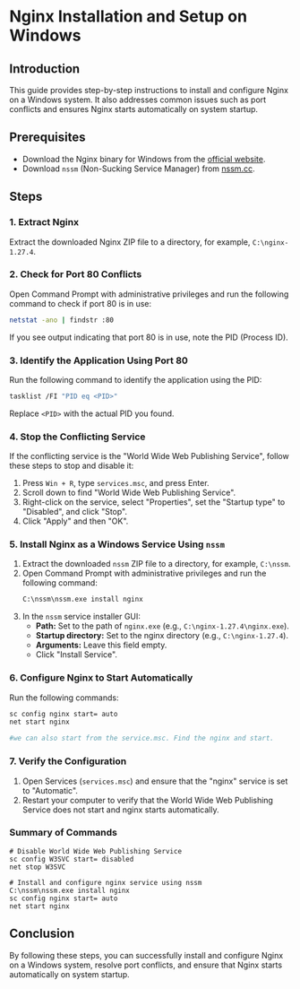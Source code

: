 # Nginx Installation and Setup on Windows

## Introduction
This guide provides step-by-step instructions to install and configure Nginx on a Windows system. It also addresses common issues such as port conflicts and ensures Nginx starts automatically on system startup.

## Prerequisites
- Download the Nginx binary for Windows from the [official website](https://nginx.org/en/download.html).
- Download `nssm` (Non-Sucking Service Manager) from [nssm.cc](https://nssm.cc/download).

## Steps

### 1. Extract Nginx
Extract the downloaded Nginx ZIP file to a directory, for example, `C:\nginx-1.27.4`.

### 2. Check for Port 80 Conflicts
Open Command Prompt with administrative privileges and run the following command to check if port 80 is in use:
```sh
netstat -ano | findstr :80
```
If you see output indicating that port 80 is in use, note the PID (Process ID).

### 3. Identify the Application Using Port 80
Run the following command to identify the application using the PID:
```sh
tasklist /FI "PID eq <PID>"
```
Replace `<PID>` with the actual PID you found.

### 4. Stop the Conflicting Service
If the conflicting service is the "World Wide Web Publishing Service", follow these steps to stop and disable it:
1. Press `Win + R`, type `services.msc`, and press Enter.
2. Scroll down to find "World Wide Web Publishing Service".
3. Right-click on the service, select "Properties", set the "Startup type" to "Disabled", and click "Stop".
4. Click "Apply" and then "OK".

### 5. Install Nginx as a Windows Service Using `nssm`
1. Extract the downloaded `nssm` ZIP file to a directory, for example, `C:\nssm`.
2. Open Command Prompt with administrative privileges and run the following command:
   ```sh
   C:\nssm\nssm.exe install nginx
   ```
3. In the `nssm` service installer GUI:
   - **Path:** Set to the path of `nginx.exe` (e.g., `C:\nginx-1.27.4\nginx.exe`).
   - **Startup directory:** Set to the nginx directory (e.g., `C:\nginx-1.27.4`).
   - **Arguments:** Leave this field empty.
   - Click "Install Service".

### 6. Configure Nginx to Start Automatically
Run the following commands:
```sh
sc config nginx start= auto
net start nginx

#we can also start from the service.msc. Find the nginx and start.
```

### 7. Verify the Configuration
1. Open Services (`services.msc`) and ensure that the "nginx" service is set to "Automatic".
2. Restart your computer to verify that the World Wide Web Publishing Service does not start and nginx starts automatically.

### Summary of Commands
```shell
# Disable World Wide Web Publishing Service
sc config W3SVC start= disabled
net stop W3SVC

# Install and configure nginx service using nssm
C:\nssm\nssm.exe install nginx
sc config nginx start= auto
net start nginx
```

## Conclusion
By following these steps, you can successfully install and configure Nginx on a Windows system, resolve port conflicts, and ensure that Nginx starts automatically on system startup.